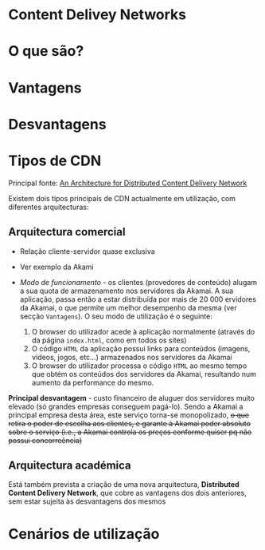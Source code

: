 Content Delivey Networks
========================

# O que são?


# Vantagens


# Desvantagens


# Tipos de CDN

Principal fonte:
[An Architecture for Distributed Content Delivery Network](http://ieeexplore.ieee.org/xpls/icp.jsp?arnumber=4444113)

Existem dois tipos principais de CDN actualmente em utilização, com 
diferentes arquitecturas:

## Arquitectura comercial
 - Relação cliente-servidor quase exclusiva
 - Ver exemplo da Akami
 - *Modo de funcionamento* - os clientes (provedores de conteúdo) 
 alugam a sua quota de armazenamento nos servidores da Akamai. A sua 
 aplicação, passa então a estar distribuída por mais de 20 000 
 ervidores da Akamai, o que permite um melhor desempenho da mesma 
 (ver secção `Vantagens`). O seu modo de utilização é o seguinte:

   1. O browser do utilizador acede à aplicação normalmente (através do
   da página `index.html`, como em todos os sites)
   2. O código `HTML` da aplicação possui links para conteúdos (imagens,
   videos, jogos, etc...) armazenados nos servidores da Akamai
   3. O browser do utilizador processa o código `HTML` ao mesmo tempo
   que obtém os conteúdos dos servidores da Akamai, resultando num 
   aumento da performance do mesmo.

**Principal desvantagem** - custo financeiro de aluguer dos servidores
muito elevado (só grandes empresas conseguem pagá-lo). Sendo a Akamai a
principal empresa desta área, este serviço torna-se monopolizado, ~~o que
retira o poder de escolha aos clientes, e garante à Akamai poder absoluto
sobre o serviço (i.e., a Akamai controla os preços conforme quiser pq
não possui concorreência)~~





## Arquitectura académica

Está também prevista a criação de uma nova arquitectura, 
**Distributed Content Delivery Network**, que cobre as vantagens dos 
dois anteriores, sem estar sujeita às desvantagens dos mesmos


# Cenários de utilização
